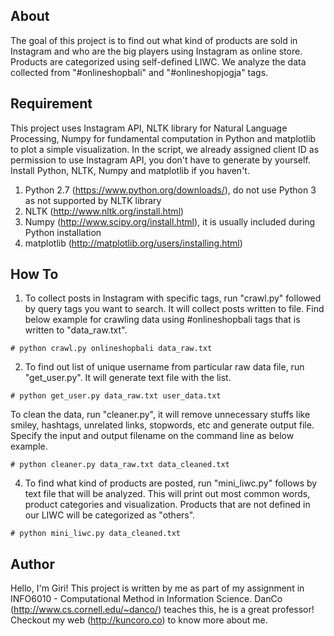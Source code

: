 ## About
The goal of this project is to find out what kind of products are sold in Instagram and who are the big players using Instagram as online store. Products are categorized using self-defined LIWC. We analyze the data collected from "#onlineshopbali" and "#onlineshopjogja" tags.

## Requirement
This project uses Instagram API, NLTK library for Natural Language Processing, Numpy for fundamental computation in Python and matplotlib to plot a simple visualization. In the script, we already assigned client ID as permission to use Instagram API, you don't have to generate by yourself. Install Python, NLTK, Numpy and matplotlib if you haven't.

1. Python 2.7 (https://www.python.org/downloads/), do not use Python 3 as not supported by NLTK library
2. NLTK (http://www.nltk.org/install.html)
3. Numpy (http://www.scipy.org/install.html), it is usually included during Python installation
4. matplotlib (http://matplotlib.org/users/installing.html)

## How To
1. To collect posts in Instagram with specific tags, run "crawl.py" followed by query tags you want to search. It will collect posts written to file. Find below example for crawling data using #onlineshopbali tags that is written to "data_raw.txt".
```
# python crawl.py onlineshopbali data_raw.txt
```
2. To find out list of unique username from particular raw data file, run "get_user.py". It will generate text file with the list.
```
# python get_user.py data_raw.txt user_data.txt
```
To clean the data, run "cleaner.py", it will remove unnecessary stuffs like smiley, hashtags, unrelated links, stopwords, etc and generate output file. Specify the input and output filename on the command line as below example.
```
# python cleaner.py data_raw.txt data_cleaned.txt
```
4. To find what kind of products are posted, run "mini_liwc.py" follows by text file that will be analyzed. This will print out most common words, product categories and visualization. Products that are not defined in our LIWC will be categorized as "others".
```
# python mini_liwc.py data_cleaned.txt
```
## Author
Hello, I'm Giri! This project is written by me as part of my assignment in INFO6010 - Computational Method in Information Science. DanCo (http://www.cs.cornell.edu/~danco/) teaches this, he is a great professor! Checkout my web (http://kuncoro.co) to know more about me.
